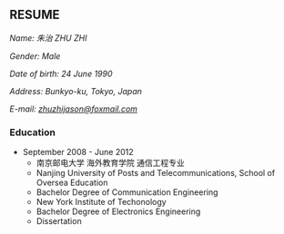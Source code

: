 ## RESUME

*Name: 朱治 ZHU ZHI*

*Gender: Male*

*Date of birth: 24 June 1990*

*Address: Bunkyo-ku, Tokyo, Japan*

*E-mail: zhuzhijason@foxmail.com*

### Education

- September 2008 - June 2012
  - 南京邮电大学 海外教育学院 通信工程专业
  - Nanjing University of Posts and Telecommunications, School of Oversea Education
  - Bachelor Degree of Communication Engineering
  - New York Institute of Techonology
  - Bachelor Degree of Electronics Engineering
  - Dissertation

